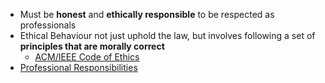 - Must be **honest** and **ethically responsible** to be respected as professionals 
- Ethical Behaviour not just uphold the law, but involves following a set of **principles that are morally correct**
	- [ACM/IEEE Code of Ethics](ACM,%20IEEE%20Code%20of%20Ethics.md)
- [Professional Responsibilities](Professional%20Responsibility.md)